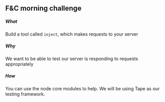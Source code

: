 ## F&C morning challenge

##### What
Build a tool called `inject`, which makes requests to your server

##### Why
We want to be able to test our server is responding to requests appropriately

##### How
You can use the node core modules to help. We will be using Tape as our testing framework.
